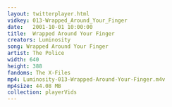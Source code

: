 ```yaml
---
layout: twitterplayer.html
vidkey: 013-Wrapped_Around_Your_Finger
date:   2001-10-01 10:00:00
title:  Wrapped Around Your Finger
creators: Luminosity
song: Wrapped Around Your Finger
artist: The Police
width: 640
height: 388
fandoms: The X-Files
mp4: Luminosity-013-Wrapped-Around-Your-Finger.m4v
mp4size: 44.08 MB
collection: playerVids
---
```


  <div>
  
  </div>
  